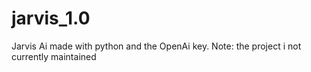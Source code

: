 # jarvis_1.0
Jarvis Ai made with python and the OpenAi key. Note: the project i not currently maintained
